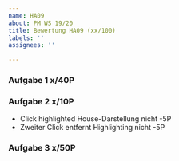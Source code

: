 ```yaml
---
name: HA09
about: PM WS 19/20
title: Bewertung HA09 (xx/100)
labels: ''
assignees: ''

---
```


### Aufgabe 1 x/40P

### Aufgabe 2 x/10P

- Click highlighted House-Darstellung nicht -5P
- Zweiter Click entfernt Highlighting nicht -5P

### Aufgabe 3 x/50P
